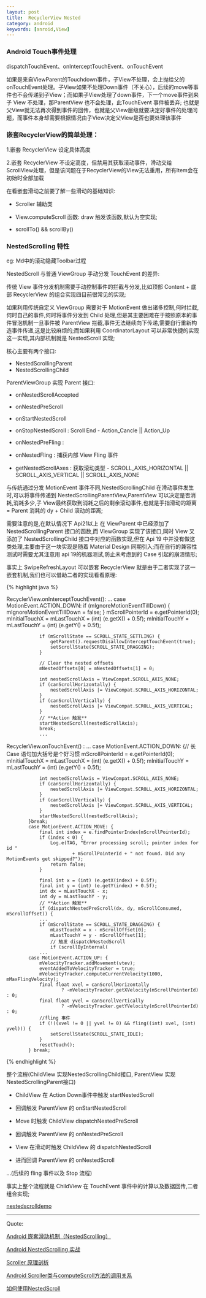 ```yaml
---
layout: post
title:  RecyclerView Nested
category: android
keywords: [anroid,View]
---
```


### Android Touch事件处理

dispatchTouchEvent、onInterceptTouchEvent、onTouchEvent

如果是来自ViewParent的Touchdown事件，子View不处理，会上抛给父的onTouchEvent处理。子View如果不处理Down事件（不关心），后续的move等事件也不会传递到子View；而如果子View处理了down事件，下一个move事件到来子 View 不处理，那ParentView 也不会处理，此TouchEvent 事件被丢弃;
也就是父View就无法再次得到事件的回传，也就是父View层级就要决定好事件的处理问题，而事件本身却需要根据情况由子View决定父View是否也要处理该事件

### 嵌套RecyclerView的简单处理：
1.嵌套 RecyclerView 设定具体高度


2.嵌套 RecyclerView 不设定高度，但禁用其获取滚动事件，滑动交给 ScrollView处理，但是该问题在于RecyclerView的View无法重用，所有Item会在初始时全部加载

在看嵌套滑动之前要了解一些滑动的基础知识:

* Scroller 辅助类

* View.computeScroll 函数: draw 触发该函数,默认为空实现;

* scrollTo()  &&  scrollBy()

### NestedScrolling 特性

eg: Md中的滚动隐藏Toolbar过程

NestedScroll 与普通 ViewGroup 手动分发 TouchEvent 的差异:

传统 View 事件分发机制需要手动控制事件的拦截与分发,比如顶部 Content + 底部 RecyclerView 的组合实现四目前很常见的实现;

如果利用传统自定义 ViewGroup 需要对于 MotionEvent 做出诸多控制,何时拦截,何时自己的事件,何时将事件分发到 Child 处理,但是其主要困难在于按照原本的事件冒泡机制一旦事件被 ParentView 拦截,事件无法继续向下传递,需要自行重新构造事件传递,这是比较麻烦的;而如果利用 CoordinatorLayout 可以非常快捷的实现这一实现,其内部机制就是 NestedScroll 实现;

核心主要有两个接口:

* NestedScrollingParent         
* NestedScrollingChild      

ParentViewGroup 实现 Parent 接口:

* onNestedScrollAccepted

* onNestedPreScroll

* onStartNestedScroll

* onStopNestedScroll : Scroll End - Action_Cancle || Action_Up

* onNestedPreFling : 

* onNestedFling : 捕获内部 View Fling 事件  

* getNestedScrollAxes : 获取滚动类型 - SCROLL_AXIS_HORIZONTAL || SCROLL_AXIS_VERTICAL || SCROLL_AXIS_NONE


与传统通过分发 MotionEvent 事件不同,NestedScrollingChild 在滑动事件发生时,可以将事件传递到 NestedScrollingParentView,ParentView 可以决定是否消耗,消耗多少,子 View最终获取到消耗之后的剩余滚动事件,也就是手指滑动的距离 = Parent 消耗的 dy + Child 滚动的距离;


需要注意的是,在默认情况下 Api21以上 在 ViewParent 中已经添加了 NestedScrollingParent 接口的函数,而 ViewGroup 实现了该接口,同时 View 又添加了 NestedScrollingChild 接口中对应的函数实现,但在 Api 19 中并没有做这类处理,主要由于这一块实现是随着 Material Design 同期引入;而在自行的兼容性测试时需要尤其注意用 api 19的机器测试,防止未考虑到的 Case 引起的崩溃情形;

事实上 SwipeRefreshLayout 可以嵌套 RecyclerView 就是由于二者实现了这一嵌套机制,我们也可以借助二者的实现看看原理:

{% highlight java %}

RecyclerView.onInterceptTouchEvent():
            ...
            case MotionEvent.ACTION_DOWN:
                if (mIgnoreMotionEventTillDown) {
                    mIgnoreMotionEventTillDown = false;
                }
                mScrollPointerId = e.getPointerId(0);
                mInitialTouchX = mLastTouchX = (int) (e.getX() + 0.5f);
                mInitialTouchY = mLastTouchY = (int) (e.getY() + 0.5f);

                if (mScrollState == SCROLL_STATE_SETTLING) {
                    getParent().requestDisallowInterceptTouchEvent(true);
                    setScrollState(SCROLL_STATE_DRAGGING);
                }

                // Clear the nested offsets
                mNestedOffsets[0] = mNestedOffsets[1] = 0;

                int nestedScrollAxis = ViewCompat.SCROLL_AXIS_NONE;
                if (canScrollHorizontally) {
                    nestedScrollAxis |= ViewCompat.SCROLL_AXIS_HORIZONTAL;
                }
                if (canScrollVertically) {
                    nestedScrollAxis |= ViewCompat.SCROLL_AXIS_VERTICAL;
                }
                // **Action 触发**
                startNestedScroll(nestedScrollAxis);
                break;
                ...


RecyclerView.onTouchEvent() :
            ...
            case MotionEvent.ACTION_DOWN: {// 长 Case 语句加大括号是个好习惯
                mScrollPointerId = e.getPointerId(0);
                mInitialTouchX = mLastTouchX = (int) (e.getX() + 0.5f);
                mInitialTouchY = mLastTouchY = (int) (e.getY() + 0.5f);

                int nestedScrollAxis = ViewCompat.SCROLL_AXIS_NONE;
                if (canScrollHorizontally) {
                    nestedScrollAxis |= ViewCompat.SCROLL_AXIS_HORIZONTAL;
                }
                if (canScrollVertically) {
                    nestedScrollAxis |= ViewCompat.SCROLL_AXIS_VERTICAL;
                }
                startNestedScroll(nestedScrollAxis);
            }break;
            case MotionEvent.ACTION_MOVE: {
                final int index = e.findPointerIndex(mScrollPointerId);
                if (index < 0) {
                    Log.e(TAG, "Error processing scroll; pointer index for id "
                            + mScrollPointerId + " not found. Did any MotionEvents get skipped?");
                    return false;
                }

                final int x = (int) (e.getX(index) + 0.5f);
                final int y = (int) (e.getY(index) + 0.5f);
                int dx = mLastTouchX - x;
                int dy = mLastTouchY - y;
                // **Action 触发**
                if (dispatchNestedPreScroll(dx, dy, mScrollConsumed, mScrollOffset)) {
                ...
                if (mScrollState == SCROLL_STATE_DRAGGING) {
                    mLastTouchX = x - mScrollOffset[0];
                    mLastTouchY = y - mScrollOffset[1];
                    // 触发 dispatchNestedScroll
                    if (scrollByInternal(
                ...
            case MotionEvent.ACTION_UP: {
                mVelocityTracker.addMovement(vtev);
                eventAddedToVelocityTracker = true;
                mVelocityTracker.computeCurrentVelocity(1000, mMaxFlingVelocity);
                final float xvel = canScrollHorizontally
                        ? -mVelocityTracker.getXVelocity(mScrollPointerId) : 0;
                final float yvel = canScrollVertically
                        ? -mVelocityTracker.getYVelocity(mScrollPointerId) : 0;
                //fling 事件
                if (!((xvel != 0 || yvel != 0) && fling((int) xvel, (int) yvel))) {
                    setScrollState(SCROLL_STATE_IDLE);
                }
                resetTouch();
            } break;

{% endhighlight %}

整个流程(ChildView 实现NestedScrollingChild接口, ParentView 实现 NestedScrollingParent接口)

* ChildView 在 Action Down事件中触发 startNestedScroll

* 回调触发 ParentView 的 onStartNestedScroll

* Move 时触发 ChildView dispatchNestedPreScroll  

* 回调触发 ParentView 的 onNestedPreScroll   

* View 在滑动时触发 ChildView 的 dispatchNestedScroll

* 进而回调 ParentView 的 onNestedScroll

...(后续的 fling 事件以及 Stop 流程)

事实上整个流程就是 ChildView 在 TouchEvent 事件中的计算以及数据回传,二者组合实现;


[nestedscrolldemo](https://github.com/englipan/PracticeDraw1/tree/master/nestedscrolldemo)


---

Quote:

[Android 嵌套滑动机制（NestedScrolling）](https://segmentfault.com/a/1190000002873657)

[Android NestedScrolling 实战](https://race604.com/android-nested-scrolling/)

[Scroller 原理剖析](http://www.jianshu.com/p/a07856c4d3ce)

[Android Scroller类与computeScroll方法的调用关系](https://my.oschina.net/ososchina/blog/600281)

[如何使用NestedScroll](http://www.jianshu.com/p/4b23e0a5254f)